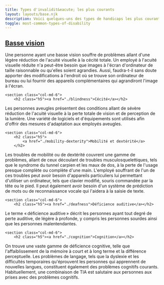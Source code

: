 ```yaml
---
title: Types d'invalidit&eacute; les plus courants
layout: layouts/base.njk
description: Voici quelques-uns des types de handicaps les plus courants sur le lieu de travail, et les considérations d'accessibilité qui s'y rapportent.
toggle: most-common-types-of-disability
---
```


<div class="row wb-eqht">
	<section class="col-md-6">
		<h2 class="h5"><a href="./low-vision">Basse vision</a></h2>
Une personne ayant une basse vision souffre de problèmes allant d'une légère réduction de l'acuité visuelle à la cécité totale. Un employé à l'acuité visuelle réduite n'a peut-être besoin que images à l'écran d'ordinateur de taille raisonnable ou qu'elles soient agrandies. Aussi, faudra-t-il sans doute apporter des modifications à l'endroit où se trouve son ordinateur de bureau ou lui fournir des appareils complémentaires qui agrandiront l'image à l'écran.
	</section>

    <section class="col-md-6">
    	<h2 class="h5"><a href="./blindness">Cécité</a></h2>

Les personnes aveugles présentent des conditions allant de sévère réduction de l'acuité visuelle à la perte totale de vision et de perception de la lumière. Une variété de logiciels et d'équipements sont utilisés afin d'offrir des mesures d'adaptation aux employés aveugles.
</section>

    <section class="col-md-6">
    	<h2 class="h5">
    		<a href="./mobility-dexterity">Mobilité et dextérité</a>
    	</h2>

Les troubles de mobilité ou de dextérité couvrent une gamme de problèmes, allant de ceux découlant de troubles musculosquelettiques, tels que le syndrome du tunnel carpien et les maux de dos, à la perte de l'usage presque complète ou complète d'une main. L'employé souffrant de l'un de ces troubles peut avoir besoin d'appareils particuliers lui permettant d'utiliser un ordinateur, tels que clavier modifié, souris commandée par la tête ou le pied. Il peut également avoir besoin d'un système de prédiction de mots ou de reconnaissance vocale qui l'aidera à la saisie de texte.
</section>

    <section class="col-md-6">
    	<h2 class="h5"><a href="./deafness">Déficience auditive</a></h2>

Le terme « déficience auditive » décrit les personnes ayant tout degré de perte auditive, de légère à profonde, y compris les personnes sourdes ainsi que les personnes malentendantes.
</section>

    <section class="col-md-6">
    	<h2 class="h5"><a href="./cognition">Cognition</a></h2>

On trouve une vaste gamme de déficience cognitive, telle que l'affaiblissement de la mémoire à court et à long terme et la différence perceptuelle. Les problèmes de langage, tels que la dyslexie et les difficultés temporaires qu'éprouvent les personnes qui apprennent de nouvelles langues, constituent également des problèmes cognitifs courants. Habituellement, une combinaison de TIA est salutaire aux personnes aux prises avec des problèmes cognitifs.
</section>

</div>
